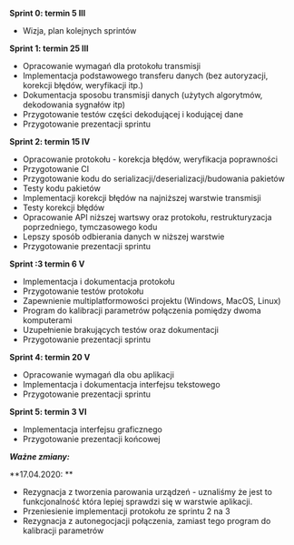 **Sprint 0:  termin 5 III**

-   Wizja, plan kolejnych sprintów
    
**Sprint 1:  termin 25 III**

-   Opracowanie wymagań dla protokołu transmisji
-   Implementacja podstawowego transferu danych (bez autoryzacji, korekcji błędów, weryfikacji itp.)
-   Dokumentacja sposobu transmisji danych (użytych algorytmów, dekodowania sygnałów itp)
-   Przygotowanie testów części dekodującej i kodującej dane
-   Przygotowanie prezentacji sprintu

**Sprint 2: termin 15 IV**

-   Opracowanie protokołu - korekcja błędów, weryfikacja poprawności
-   Przygotowanie CI
-   Przygotowanie kodu do serializacji/deserializacji/budowania pakietów
-   Testy kodu pakietów
-   Implementacji korekcji błędów na najniższej warstwie transmisji
-   Testy korekcji błędów
-   Opracowanie API niższej wartswy oraz protokołu, restrukturyzacja poprzedniego, tymczasowego kodu
-   Lepszy sposób odbierania danych w niższej warstwie
-   Przygotowanie prezentacji sprintu

**Sprint :3 termin  6 V**

-   Implementacja i dokumentacja protokołu
-   Przygotowanie testów protokołu
-   Zapewnienie multiplatformowości projektu (Windows, MacOS, Linux)
-   Program do kalibracji parametrów połączenia pomiędzy dwoma komputerami
-   Uzupełnienie brakujących testów oraz dokumentacji
-   Przygotowanie prezentacji sprintu

**Sprint 4:  termin 20 V**
-   Opracowanie wymagań dla obu aplikacji
-   Implementacja i dokumentacja interfejsu tekstowego
-   Przygotowanie prezentacji sprintu

**Sprint 5:  termin 3 VI**

-   Implementacja interfejsu graficznego
-   Przygotowanie prezentacji końcowej


***Ważne zmiany:***

**17.04.2020: **

-   Rezygnacja z tworzenia parowania urządzeń - uznaliśmy że jest to funkcjonalność która lepiej sprawdzi się w warstwie aplikacji.
-   Przeniesienie implementacji protokołu ze sprintu 2 na 3
-   Rezygnacja z autonegocjacji połączenia, zamiast tego program do kalibracji parametrów

 
